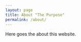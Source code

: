 ```yaml
---
layout: page
title: About "The Purpose"
permalink: /about/
---
```


Here goes the about this website.


